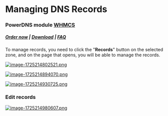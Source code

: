 # Managing DNS Records

### PowerDNS module **[WHMCS](https://puqcloud.com/link.php?id=77)** 

#####  [Order now](https://puqcloud.com/index.php?rp=/store/whmcs-module-powerdns) | [Download](https://download.puqcloud.com/WHMCS/servers/PUQ_WHMCS-PowerDNS/) | [FAQ](https://faq.puqcloud.com/)

To manage records, you need to click the "**Records**" button on the selected zone, and on the page that opens, you will be able to manage the records.

[![image-1725214802521.png](https://doc.puq.info/uploads/images/gallery/2024-09/scaled-1680-/image-1725214802521.png)](https://doc.puq.info/uploads/images/gallery/2024-09/image-1725214802521.png)

[![image-1725214894070.png](https://doc.puq.info/uploads/images/gallery/2024-09/scaled-1680-/image-1725214894070.png)](https://doc.puq.info/uploads/images/gallery/2024-09/image-1725214894070.png)

[![image-1725214930725.png](https://doc.puq.info/uploads/images/gallery/2024-09/scaled-1680-/image-1725214930725.png)](https://doc.puq.info/uploads/images/gallery/2024-09/image-1725214930725.png)

### Edit records

[![image-1725214980607.png](https://doc.puq.info/uploads/images/gallery/2024-09/scaled-1680-/image-1725214980607.png)](https://doc.puq.info/uploads/images/gallery/2024-09/image-1725214980607.png)